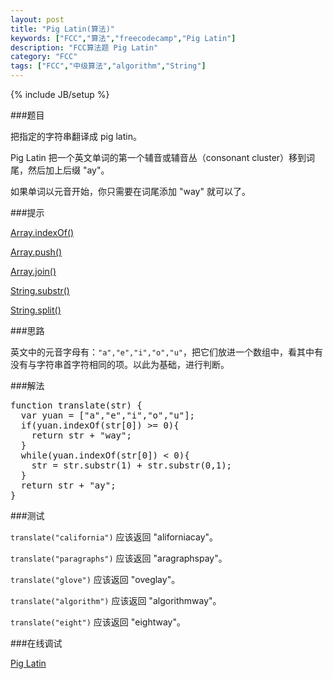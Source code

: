 ```yaml
---
layout: post
title: "Pig Latin(算法)"
keywords: ["FCC","算法","freecodecamp","Pig Latin"]
description: "FCC算法题 Pig Latin"
category: "FCC"
tags: ["FCC","中级算法","algorithm","String"]
---
```

{% include JB/setup %}

###题目

把指定的字符串翻译成 pig latin。

Pig Latin 把一个英文单词的第一个辅音或辅音丛（consonant cluster）移到词尾，然后加上后缀 "ay"。

如果单词以元音开始，你只需要在词尾添加 "way" 就可以了。

###提示

[Array.indexOf()](https://developer.mozilla.org/zh-CN/docs/Web/JavaScript/Reference/Global_Objects/Array/indexOf)

[Array.push()](https://developer.mozilla.org/zh-CN/docs/Web/JavaScript/Reference/Global_Objects/Array/push)

[Array.join()](https://developer.mozilla.org/zh-CN/docs/Web/JavaScript/Reference/Global_Objects/Array/join)

[String.substr()](https://developer.mozilla.org/zh-CN/docs/Web/JavaScript/Reference/Global_Objects/String/substr)

[String.split()](https://developer.mozilla.org/zh-CN/docs/Web/JavaScript/Reference/Global_Objects/String/split)

###思路

英文中的元音字母有：`"a","e","i","o","u"`，把它们放进一个数组中，看其中有没有与字符串首字符相同的项。以此为基础，进行判断。

###解法

<pre>
function translate(str) {
  var yuan = ["a","e","i","o","u"];
  if(yuan.indexOf(str[0]) >= 0){
    return str + "way";
  }
  while(yuan.indexOf(str[0]) < 0){
    str = str.substr(1) + str.substr(0,1);
  }
  return str + "ay";
}
</pre>

###测试

`translate("california")` 应该返回 "aliforniacay"。

`translate("paragraphs")` 应该返回 "aragraphspay"。

`translate("glove")` 应该返回 "oveglay"。

`translate("algorithm")` 应该返回 "algorithmway"。

`translate("eight")` 应该返回 "eightway"。

###在线调试

[Pig Latin](https://freecodecamp.cn/challenges/pig-latin)